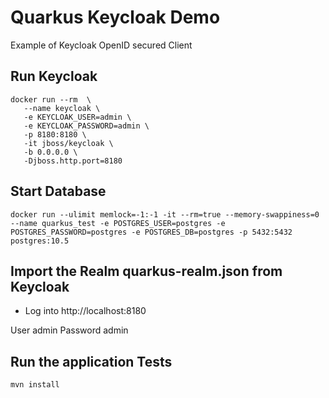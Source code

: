 # Quarkus Keycloak Demo

Example of Keycloak OpenID secured Client

## Run Keycloak
```
docker run --rm  \
   --name keycloak \
   -e KEYCLOAK_USER=admin \
   -e KEYCLOAK_PASSWORD=admin \
   -p 8180:8180 \
   -it jboss/keycloak \
   -b 0.0.0.0 \
   -Djboss.http.port=8180 
```

## Start Database
```
docker run --ulimit memlock=-1:-1 -it --rm=true --memory-swappiness=0 --name quarkus_test -e POSTGRES_USER=postgres -e POSTGRES_PASSWORD=postgres -e POSTGRES_DB=postgres -p 5432:5432 postgres:10.5
```

## Import the Realm quarkus-realm.json from Keycloak

* Log into http://localhost:8180

User admin
Password admin

## Run the application Tests
```
mvn install
```


